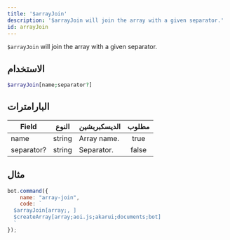 ```yaml
---
title: '$arrayJoin'
description: '$arrayJoin will join the array with a given separator.'
id: arrayJoin
---
```


`$arrayJoin` will join the array with a given separator.

## الاستخدام

```php
$arrayJoin[name;separator?]
```

## البارامترات

| Field      | النوع  | الديسكبربشين | مطلوب |
| ---------- | ------ | ------------ |:-----:|
| name       | string | Array name.  | true  |
| separator? | string | Separator.   | false |

## مثال

```javascript
bot.command({
    name: "array-join",
    code: `
  $arrayJoin[array;, ]
  $createArray[array;aoi.js;akarui;documents;bot]
  `
});
```